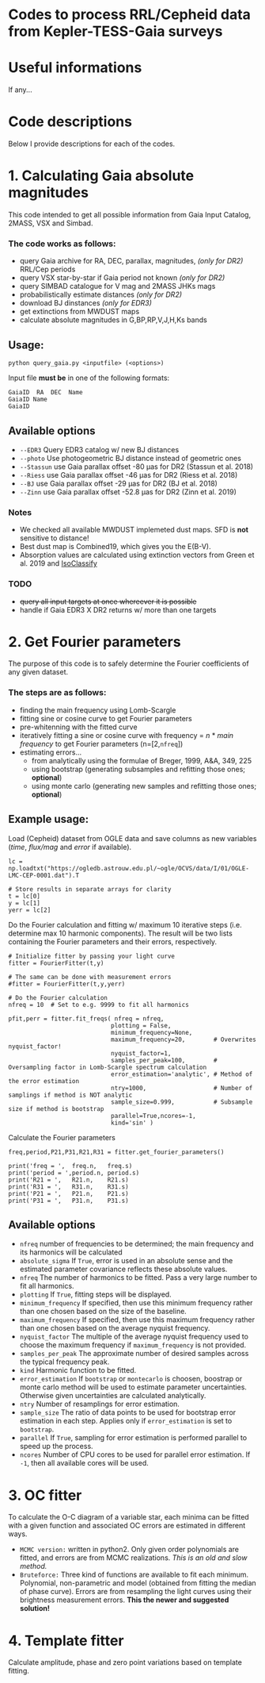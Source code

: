 # Codes to process RRL/Cepheid data from Kepler-TESS-Gaia surveys

# Useful informations

If any...

# Code descriptions

Below I provide descriptions for each of the codes.

# 1. Calculating Gaia absolute magnitudes

This code intended to get all possible information from Gaia Input Catalog, 2MASS, VSX and Simbad.

### The code works as follows:
- query Gaia archive for RA, DEC, parallax, magnitudes, *(only for DR2)* RRL/Cep periods
- query VSX star-by-star if Gaia period not known *(only for DR2)*
- query SIMBAD catalogue for V mag and 2MASS JHKs mags
- probabilistically estimate distances *(only for DR2)*
- download BJ dinstances *(only for EDR3)*
- get extinctions from MWDUST maps
- calculate absolute magnitudes in G,BP,RP,V,J,H,Ks bands

## Usage:
```
python query_gaia.py <inputfile> (<options>)
```
Input file __must be__ in one of the following formats:
```
GaiaID  RA  DEC  Name
GaiaID Name
GaiaID
```

## Available options
 - `--EDR3`    Query EDR3 catalog w/ new BJ distances
 - `--photo`   Use photogeometric BJ distance instead of geometric ones
 - `--Stassun` use Gaia parallax offset -80   μas for DR2 (Stassun et al. 2018)
 - `--Riess`   use Gaia parallax offset -46   μas for DR2 (Riess et al. 2018)
 - `--BJ`      use Gaia parallax offset -29   μas for DR2 (BJ et al. 2018)
 - `--Zinn`    use Gaia parallax offset -52.8 μas for DR2 (Zinn et al. 2019)

### Notes

 - We checked all available MWDUST implemeted dust maps. SFD is __not__ sensitive to distance!
 - Best dust map is Combined19, which gives you the E(B-V).
 - Absorption values are calculated using extinction vectors from Green et al. 2019 and [IsoClassify](https://github.com/danxhuber/isoclassify)

### TODO
 - ~~query all input targets at once whereever it is possible~~
 - handle if Gaia EDR3 X DR2 returns w/ more than one targets

# 2. Get Fourier parameters

The purpose of this code is to safely determine the Fourier coefficients of any given dataset.

### The steps are as follows:
- finding the main frequency using Lomb-Scargle
- fitting sine or cosine curve to get Fourier parameters
- pre-whitenning with the fitted curve
- iteratively fitting a sine or cosine curve with frequency = *n* * *main frequency* to get Fourier parameters (n=[2,`nfreq`])
- estimating errors...
  - from analytically using the formulae of Breger, 1999, A&A, 349, 225
  - using bootstrap (generating subsamples and refitting those ones; **optional**)
  - using monte carlo (generating new samples and refitting those ones; **optional**)

## Example usage:
Load (Cepheid) dataset from OGLE data and save columns as new variables (*time*, *flux/mag* and *error* if available).
```
lc = np.loadtxt("https://ogledb.astrouw.edu.pl/~ogle/OCVS/data/I/01/OGLE-LMC-CEP-0001.dat").T

# Store results in separate arrays for clarity
t = lc[0]
y = lc[1]
yerr = lc[2]
```

Do the Fourier calculation and fitting w/ maximum 10 iterative steps (i.e. determine max 10 harmonic components). The result will be two lists containing the Fourier parameters and their errors, respectively.
```
# Initialize fitter by passing your light curve
fitter = FourierFitter(t,y)

# The same can be done with measurement errors
#fitter = FourierFitter(t,y,yerr)

# Do the Fourier calculation
nfreq = 10  # Set to e.g. 9999 to fit all harmonics

pfit,perr = fitter.fit_freqs( nfreq = nfreq,
                             plotting = False,
                             minimum_frequency=None,
                             maximum_frequency=20,        # Overwrites nyquist_factor!
                             nyquist_factor=1,
                             samples_per_peak=100,        # Oversampling factor in Lomb-Scargle spectrum calculation
                             error_estimation='analytic', # Method of the error estimation
                             ntry=1000,                   # Number of samplings if method is NOT analytic
                             sample_size=0.999,           # Subsample size if method is bootstrap
                             parallel=True,ncores=-1,
                             kind='sin' )
```

Calculate the Fourier parameters
```
freq,period,P21,P31,R21,R31 = fitter.get_fourier_parameters()

print('freq = ',  freq.n,   freq.s)
print('period = ',period.n, period.s)
print('R21 = ',   R21.n,    R21.s)
print('R31 = ',   R31.n,    R31.s)
print('P21 = ',   P21.n,    P21.s)
print('P31 = ',   P31.n,    P31.s)
```

## Available options
 - `nfreq` number of frequencies to be determined; the main frequency and its harmonics will be calculated
 - `absolute_sigma` If `True`, error is used in an absolute sense and the estimated parameter covariance reflects these absolute values.
 - `nfreq` The number of harmonics to be fitted. Pass a very large number to fit all harmonics.
 - `plotting` If `True`, fitting steps will be displayed.
 - `minimum_frequency` If specified, then use this minimum frequency rather than one chosen based on the size
     of the baseline.
 - `maximum_frequency` If specified, then use this maximum frequency rather than one chosen based on the average
     nyquist frequency.
 - `nyquist_factor` The multiple of the average nyquist frequency used to choose the maximum frequency
     if ``maximum_frequency`` is not provided.
 - `samples_per_peak` The approximate number of desired samples across the typical frequency peak.
 - `kind` Harmonic function to be fitted.
 - `error_estimation` If `bootstrap` or `montecarlo` is choosen, boostrap or monte carlo method will be used to estimate parameter uncertainties.
     Otherwise given uncertainties are calculated analytically.
 - `ntry` Number of resamplings for error estimation.
 - `sample_size` The ratio of data points to be used for bootstrap error estimation in each step.
     Applies only if `error_estimation` is set to `bootstrap`.
 - `parallel` If `True`, sampling for error estimation is performed parallel to speed up the process.
 - `ncores` Number of CPU cores to be used for parallel error estimation. If `-1`, then all available cores will be used.

# 3. OC fitter

To calculate the O-C diagram of a variable star, each minima can be fitted with a given function and associated OC errors are estimated in different ways.
- `MCMC version:` written in python2. Only given order polynomials are fitted, and errors are from MCMC realizations. _This is an old and slow method._
- `Bruteforce:` Three kind of functions are available to fit each minimum. Polynomial, non-parametric and model (obtained from fitting the median of phase curve). Errors are from resampling the light curves using their brightness measurement errors. __This the newer and suggested solution!__

# 4. Template fitter

Calculate amplitude, phase and zero point variations based on template fitting.